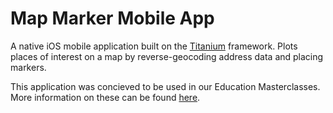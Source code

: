 # Map Marker Mobile App

A native iOS mobile application built on the [Titanium](http://www.appcelerator.com/platform/titanium-platform/) framework. Plots places of interest on a map by reverse-geocoding address data and placing markers.

This application was concieved to be used in our Education Masterclasses. More information on these can be found [here](http://www.boxuk.com/news/masterclasses-for-education-offer-learners-development-experience/).
